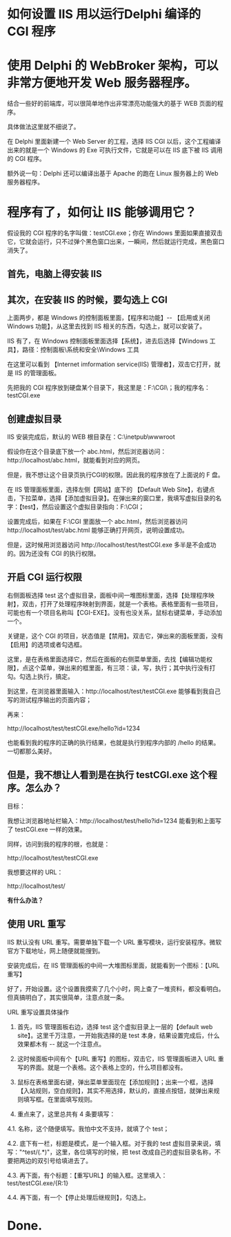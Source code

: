 # 如何设置 IIS 用以运行Delphi 编译的 CGI 程序
# 使用 Delphi 的 WebBroker 架构，可以非常方便地开发 Web 服务器程序。
结合一些好的前端库，可以很简单地作出非常漂亮功能强大的基于 WEB 页面的程序。

具体做法这里就不细说了。

在 Delphi 里面新建一个 Web Server 的工程，选择 IIS CGI 以后，这个工程编译出来的就是一个 Windows 的 Exe 可执行文件，它就是可以在 IIS 底下被 IIS 调用的 CGI 程序。

额外说一句：Delphi 还可以编译出基于 Apache 的跑在 Linux 服务器上的 Web 服务器程序。

# 程序有了，如何让 IIS 能够调用它？
假设我的 CGI 程序的名字叫做：testCGI.exe；你在 Windows 里面如果直接双击它，它就会运行，只不过弹个黑色窗口出来，一瞬间，然后就运行完成，黑色窗口消失了。

## 首先，电脑上得安装 IIS
## 其次，在安装 IIS 的时候，要勾选上 CGI
上面两步，都是 Windows 的控制面板里面，【程序和功能】-- 【启用或关闭 Windows 功能】，从这里去找到 IIS 相关的东西，勾选上，就可以安装了。

IIS 有了，在 Windows 控制面板里面选择【系统】，进去后选择【Windows 工具】，路径：控制面板\系统和安全\Windows 工具

在这里可以看到 【Internet imformation service(IIS) 管理者】，双击它打开，就是 IIS 的管理面板。

先把我的 CGI 程序放到硬盘某个目录下，我这里是：F:\CGI\；我的程序名：testCGI.exe

## 创建虚拟目录
IIS 安装完成后，默认的 WEB 根目录在：C:\inetpub\wwwroot

假设你在这个目录底下放一个 abc.html，然后浏览器访问：http://localhost/abc.html，就能看到对应的网页。

但是，我不想让这个目录页执行CGI的权限。因此我的程序放在了上面说的 F 盘。

在 IIS 管理面板里面，选择左侧【网站】底下的 【Default Web Site】，右键点击，下拉菜单，选择【添加虚拟目录】。在弹出来的窗口里，我填写虚拟目录的名字：【test】，然后设置这个虚拟目录指向：F:\CGI；

设置完成后，如果在 F:\CGI 里面放一个 abc.html，然后浏览器访问 http://localhost/test/abc.html 能够正确打开网页，说明设置成功。

但是，这时候用浏览器访问 http://localhost/test/testCGI.exe 多半是不会成功的。因为还没有 CGI 的执行权限。

## 开启 CGI 运行权限
右侧面板选择 test 这个虚拟目录，面板中间一堆图标里面，选择【处理程序映射】，双击，打开了处理程序映射到界面，就是一个表格。表格里面有一些项目，可能也有一个项目名称叫【CGI-EXE】。没有也没关系，鼠标右键菜单，手动添加一个。

关键是，这个 CGI 的项目，状态值是【禁用】。双击它，弹出来的面板里面，没有【启用】的选项或者勾选框。

这里，是在表格里面选择它，然后在面板的右侧菜单里面，去找【编辑功能权限】，点这个菜单，弹出来的框里面，有三项：读，写，执行；其中执行没有打勾。勾选上执行，搞定。

到这里，在浏览器里面输入：http://localhost/test/testCGI.exe 能够看到我自己写的测试程序输出的页面内容；

再来：

http://localhost/test/testCGI.exe/hello?id=1234

也能看到我的程序的正确的执行结果，也就是执行到程序内部的 /hello 的结果。一切都那么美好。

## 但是，我不想让人看到是在执行 testCGI.exe 这个程序。怎么办？
目标：

我想让浏览器地址栏输入：http://localhost/test/hello?id=1234 能看到和上面写了 testCGI.exe 一样的效果。

同样，访问到我的程序的根，也就是：

http://localhost/test/testCGI.exe

我想要这样的 URL：

http://localhost/test/

**有什么办法？**

## 使用 URL 重写
IIS 默认没有 URL 重写。需要单独下载一个 URL 重写模块，运行安装程序。微软官方下载地址，网上随便就能搜到。

安装完成后，在 IIS 管理面板的中间一大堆图标里面，就能看到一个图标：【URL重写】

好了，开始设置。这个设置我摸索了几个小时，网上查了一堆资料，都没看明白。但真搞明白了，其实很简单，注意点就一条。

URL 重写设置具体操作

1. 首先，IIS 管理面板右边，选择 test 这个虚拟目录上一层的【default web site】。这里千万注意，一开始我选择的是 test 本身，结果设置完成后，什么效果都木有 -- 就这一个注意点。

2. 这时候面板中间有个【URL 重写】的图标，双击它，IIS 管理面板进入 URL 重写的界面。就是一个表格。这个表格上空的，什么项目都没有。

3. 鼠标在表格里面右键，弹出菜单里面现在【添加规则】；出来一个框，选择【入站规则，空白规则】，其实不用选择，默认的，直接点按钮，就弹出来规则填写框。在里面填写规则。

4. 重点来了，这里总共有 4 条要填写：

4.1. 名称，这个随便填写。我怕中文不支持，就填了个 test；

4.2. 底下有一栏，标题是模式，是一个输入框。对于我的 test 虚拟目录来说，填写："^test/(.*)"，这里，各位填写的时候，把 test 改成自己的虚拟目录名称，不要把两边的双引号给填进去了。

4.3. 再下面，有个标题：【重写URL】的输入框。这里填入：test/testCGI.exe/{R:1}

4.4. 再下面，有一个【停止处理后继规则】，勾选上。

# Done.
